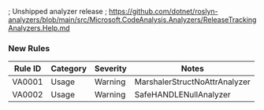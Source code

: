 ﻿; Unshipped analyzer release
; https://github.com/dotnet/roslyn-analyzers/blob/main/src/Microsoft.CodeAnalysis.Analyzers/ReleaseTrackingAnalyzers.Help.md

### New Rules

Rule ID | Category | Severity | Notes
--------|----------|----------|-------
VA0001 | Usage | Warning | MarshalerStructNoAttrAnalyzer
VA0002 | Usage | Warning | SafeHANDLENullAnalyzer